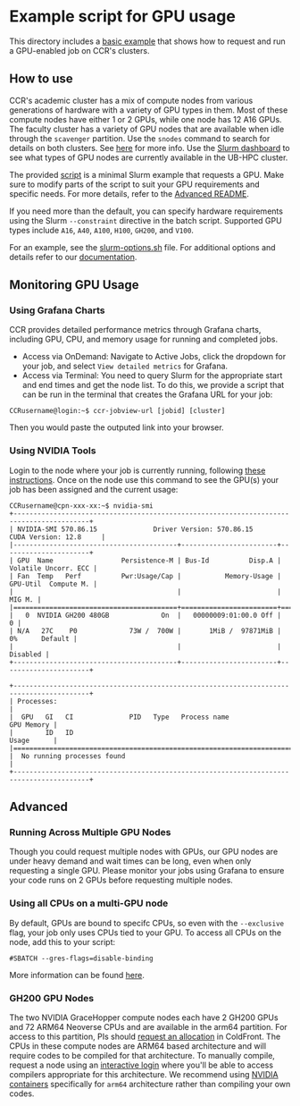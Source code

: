 # Example script for GPU usage

This directory includes a [basic example](./BasicExample.sh) that shows how to request and run a GPU-enabled job on CCR's clusters.  

## How to use

CCR's academic cluster has a mix of compute nodes from various generations of hardware with a variety of GPU types in them. Most of these compute nodes have either 1 or 2 GPUs, while one node has 12 
A16 GPUs.  The faculty cluster has a variety of GPU nodes that are available when idle through the `scavenger` partition.  Use the `snodes` command to search for details on both clusters.  See [here](https://docs.ccr.buffalo.edu/en/latest/hpc/jobs/#node-features) for more info.  Use the [Slurm dashboard](https://dashboard.ccr.buffalo.edu/slurm/ubhpc) to see what types of GPU nodes are currently available in the UB-HPC cluster.

The provided [script](./BasicExample.sh) is a minimal Slurm example that requests a GPU. Make sure to modify parts of the script to suit your GPU requirements and specific needs. For 
more details, refer to the [Advanced README](../README.md).

If you need more than the default, you can specify hardware requirements using the Slurm `--constraint` directive in the batch script. Supported GPU types include `A16`, `A40`, `A100`, `H100`, `GH200`, and `V100`.

For an example, see the [slurm-options.sh](../../slurm-options.sh) file. For additional options and details refer to our [documentation](https://docs.ccr.buffalo.edu/en/latest/hpc/jobs/#slurm-directives-partitions-qos).

## Monitoring GPU Usage

### Using Grafana Charts

CCR provides detailed performance metrics through Grafana charts, including GPU, CPU, and memory usage for running and completed jobs. 
- Access via OnDemand: Navigate to Active Jobs, click the dropdown for your job, and select `View detailed metrics` for Grafana.
- Access via Terminal: You need to query Slurm for the appropriate start and end times and get the node list. To do this, we provide a script that can be run in the terminal that creates the Grafana 
URL for your job:
```
CCRusername@login:~$ ccr-jobview-url [jobid] [cluster]
```
Then you would paste the outputed link into your browser.

### Using NVIDIA Tools

Login to the node where your job is currently running, following [these instructions](https://docs.ccr.buffalo.edu/en/latest/hpc/login/#compute-node-logins). Once on the node use this command to see 
the GPU(s) your job has been assigned and the current usage:
```
CCRusername@cpn-xxx-xx:~$ nvidia-smi
+-----------------------------------------------------------------------------------------+
| NVIDIA-SMI 570.86.15              Driver Version: 570.86.15      CUDA Version: 12.8     |
|-----------------------------------------+------------------------+----------------------+
| GPU  Name                 Persistence-M | Bus-Id          Disp.A | Volatile Uncorr. ECC |
| Fan  Temp   Perf          Pwr:Usage/Cap |           Memory-Usage | GPU-Util  Compute M. |
|                                         |                        |               MIG M. |
|=========================================+========================+======================|
|   0  NVIDIA GH200 480GB             On  |   00000009:01:00.0 Off |                    0 |
| N/A   27C    P0             73W /  700W |       1MiB /  97871MiB |      0%      Default |
|                                         |                        |             Disabled |
+-----------------------------------------+------------------------+----------------------+

+-----------------------------------------------------------------------------------------+
| Processes:                                                                              |
|  GPU   GI   CI              PID   Type   Process name                        GPU Memory |
|        ID   ID                                                               Usage      |
|=========================================================================================|
|  No running processes found                                                             |
+-----------------------------------------------------------------------------------------+
```

## Advanced

### Running Across Multiple GPU Nodes

Though you could request multiple nodes with GPUs, our GPU nodes are under heavy demand and wait times can be long, even when only requesting a single GPU. Please monitor your jobs using Grafana to 
ensure your code runs on 2 GPUs before requesting multiple nodes.

### Using all CPUs on a multi-GPU node

By default, GPUs are bound to specifc CPUs, so even with the `--exclusive` flag, your job only uses CPUs tied to your GPU. To access all CPUs on the node, add 
this to your script:
```
#SBATCH --gres-flags=disable-binding
```
More information can be found [here](https://docs.ccr.buffalo.edu/en/latest/faq/#how-do-i-request-all-cpus-on-a-node-with-more-than-one-gpu).

### GH200 GPU Nodes

The two NVIDIA GraceHopper compute nodes each have 2 GH200 GPUs and 72 ARM64 Neoverse CPUs and are available in the arm64 partition. For access to this partition, PIs should [request an 
allocation](https://docs.ccr.buffalo.edu/en/latest/portals/coldfront/#request-an-allocation) in ColdFront. The CPUs in these compute nodes are ARM64 based architecture and will require codes to be 
compiled for that architecture. To manually compile, request a node using an [interactive login](https://docs.ccr.buffalo.edu/en/latest/hpc/jobs/#interactive-job-submission) where you'll be able to 
access compilers appropriate for this architecture. We recommend using [NVIDIA containers](https://docs.ccr.buffalo.edu/en/latest/howto/containerization/#arm64-containers) specifically for `arm64` 
architecture rather than compiling your own codes.

